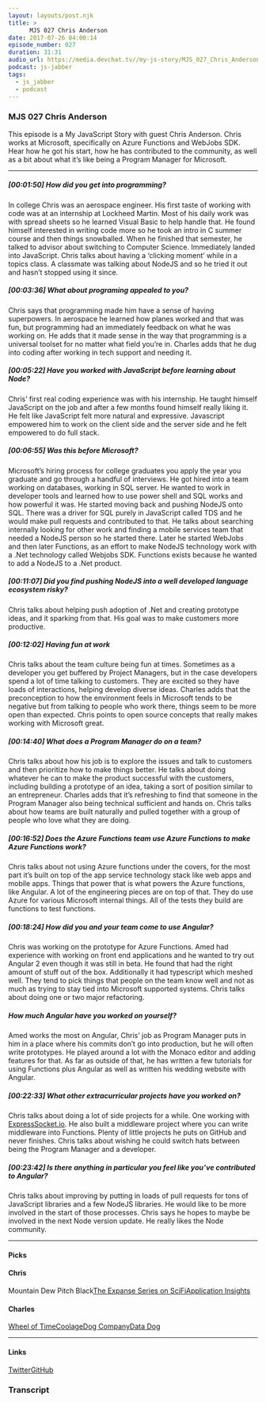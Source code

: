 ```yaml
---
layout: layouts/post.njk
title: >
      MJS 027 Chris Anderson
date: 2017-07-26 04:00:14
episode_number: 027
duration: 31:31
audio_url: https://media.devchat.tv//my-js-story/MJS_027_Chris_Anderson.mp3
podcast: js-jabber
tags: 
  - js_jabber
  - podcast
---
```


### **MJS 027 Chris Anderson**
This episode is a My JavaScript Story with guest Chris Anderson. Chris works at Microsoft, specifically on Azure Functions and WebJobs SDK. Hear how he got his start, how he has contributed to the community, as well as a bit about what it’s like being a Program Manager for Microsoft.
* * *

##### **[00:01:50] How did you get into programming?**
In college Chris was an aerospace engineer. His first taste of working with code was at an internship at Lockheed Martin. Most of his daily work was with spread sheets so he learned Visual Basic to help handle that. He found himself interested in writing code more so he took an intro in C summer course and then things snowballed. When he finished that semester, he talked to advisor about switching to Computer Science. Immediately landed into JavaScript. Chris talks about having a ‘clicking moment’ while in a topics class. A classmate was talking about NodeJS and so he tried it out and hasn’t stopped using it since.
##### **[00:03:36] What about programing appealed to you?**
Chris says that programming made him have a sense of having superpowers. In aerospace he learned how planes worked and that was fun, but programming had an immediately feedback on what he was working on. He adds that it made sense in the way that programming is a universal toolset for no matter what field you’re in. Charles adds that he dug into coding after working in tech support and needing it.
##### **[00:05:22] Have you worked with JavaScript before learning about Node?**
Chris’ first real coding experience was with his internship. He taught himself JavaScript on the job and after a few months found himself really liking it. He felt like JavaScript felt more natural and expressive. Javascript empowered him to work on the client side and the server side and he felt empowered to do full stack.
##### **[00:06:55] Was this before Microsoft?**
Microsoft’s hiring process for college graduates you apply the year you graduate and go through a handful of interviews. He got hired into a team working on databases, working in SQL server. He wanted to work in developer tools and learned how to use power shell and SQL works and how powerful it was. He started moving back and pushing NodeJS onto SQL. There was a driver for SQL purely in JavaScript called TDS and he would make pull requests and contributed to that. He talks about searching internally looking for other work and finding a mobile services team that needed a NodeJS person so he started there. Later he started WebJobs and then later Functions, as an effort to make NodeJS technology work with a .Net technology called Webjobs SDK. Functions exists because he wanted to add a NodeJS to a .Net product.
##### **[00:11:07] Did you find pushing NodeJS into a well developed language ecosystem risky?**
Chris talks about helping push adoption of .Net and creating prototype ideas, and it sparking from that. His goal was to make customers more productive.
##### **[00:12:02] Having fun at work**
Chris talks about the team culture being fun at times. Sometimes as a developer you get buffered by Project Managers, but in the case developers spend a lot of time talking to customers. They are excited so they have loads of interactions, helping develop diverse ideas. Charles adds that the preconception to how the environment feels in Microsoft tends to be negative but from talking to people who work there, things seem to be more open than expected. Chris points to open source concepts that really makes working with Microsoft great.
##### **[00:14:40] What does a Program Manager do on a team?**
Chris talks about how his job is to explore the issues and talk to customers and then prioritize how to make things better. He talks about doing whatever he can to make the product successful with the customers, including building a prototype of an idea, taking a sort of position similar to an entrepreneur. Charles adds that it’s refreshing to find that someone in the Program Manager also being technical sufficient and hands on. Chris talks about how teams are built naturally and pulled together with a group of people who love what they are doing.
##### **[00:16:52] Does the Azure Functions team use Azure Functions to make Azure Functions work?**
Chris talks about not using Azure functions under the covers, for the most part it’s built on top of the app service technology stack like web apps and mobile apps. Things that power that is what powers the Azure functions, like Angular. A lot of the engineering pieces are on top of that. They do use Azure for various Microsoft internal things. All of the tests they build are functions to test functions.
##### **[00:18:24] How did you and your team come to use Angular?**
Chris was working on the prototype for Azure Functions. Amed had experience with working on front end applications and he wanted to try out Angular 2 even though it was still in beta. He found that had the right amount of stuff out of the box. Additionally it had typescript which meshed well. They tend to pick things that people on the team know well and not as much as trying to stay tied into Microsoft supported systems. Chris talks about doing one or two major refactoring.
##### **How much Angular have you worked on yourself?**
Amed works the most on Angular, Chris’ job as Program Manager puts in him in a place where his commits don’t go into production, but he will often write prototypes. He played around a lot with the Monaco editor and adding features for that. As far as outside of that, he has written a few tutorials for using Functions plus Angular as well as written his wedding website with Angular.
##### **[00:22:33] What other extracurricular projects have you worked on?**
Chris talks about doing a lot of side projects for a while. One working with [ExpressSocket.io](http://www.expresssocket.io). He also built a middleware project where you can write middleware into Functions. Plenty of little projects he puts on GitHub and never finishes. Chris talks about wishing he could switch hats between being the Program Manager and a developer.
##### **[00:23:42] Is there anything in particular you feel like you’ve contributed to Angular?**
Chris talks about improving by putting in loads of pull requests for tons of JavaScript libraries and a few NodeJS libraries. He would like to be more involved in the start of those processes. Chris says he hopes to maybe be involved in the next Node version update. He really likes the Node community.
* * *

#### **Picks**

#### Chris
Mountain Dew Pitch Black[The Expanse Series on SciFi](http://www.syfy.com/theexpanse)[Application Insights](https://azure.microsoft.com/en-us/services/application-insights/)
#### Charles
[Wheel of Time](https://www.amazon.com/Eye-World-Wheel-Time-Book/dp/0812511816)[Coolage](https://www.amazon.com/Coolidge-Amity-Shlaes/dp/0061967599)[Dog Company](https://www.amazon.com/Dog-Company-American-Soldiers-Abandoned/dp/1478908505)[Data Dog](https://www.datadoghq.com/lpg/?utm_source=Advertisement&utm_medium=GoogleAdsBrand&utm_campaign=GoogleAdsBrand-US&utm_content=Datadog&utm_keyword=%7Bkeyword%7D&utm_matchtype=%7Bmatchtype%7D&gclid=EAIaIQobChMIgOmj1qzi1AIV2B6BCh26hgIgEAAYASAAEgIvuvD_BwE)
* * *

#### **Links**
[Twitter](https://twitter.com/crandycodes?lang=en)[GitHub](https://github.com/christopheranderson)

### Transcript


